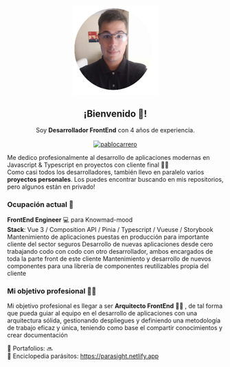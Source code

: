 <p align="center" width="300">
   <img align="center" width="200" src="https://github.com/pablocarrero/pablocarrero/blob/main/personal.png" />
   <h2 align="center">¡Bienvenido 👋!</h2>
</p>

<p align="center">Soy <strong>Desarrollador FrontEnd</strong> con 4 años de experiencia.<br /></p>
<p align="center">
  <a href="https://www.linkedin.com/in/carrerogarciapablo/" target="blank" placeholder="Perfil de Linkedin">
    <img align="center" src="https://cdn.jsdelivr.net/npm/simple-icons@3.0.1/icons/linkedin.svg" alt="pablocarrero" height="25px" width="25px" />
  </a>
</p>

Me dedico profesionalmente al desarrollo de aplicaciones modernas en Javascript & Typescript en proyectos con cliente final :man_student:
<br>
Como casi todos los desarrolladores, también llevo en paralelo varios <strong>proyectos personales</strong>. Los puedes encontrar buscando en mis repositorios, pero algunos están en privado!

### Ocupación actual :construction_worker:	
**FrontEnd Engineer** :computer: para Knowmad-mood <br>
<strong>Stack</strong>: Vue 3 / Composition API / Pinia / Typescript / Vueuse / Storybook <br>
Mantenimiento de aplicaciones puestas en producción para importante cliente del sector seguros
Desarrollo de nuevas aplicaciones desde cero trabajando codo con codo con otro desarrollador, ambos encargados de toda la parte front de este cliente
Mantenimiento y desarrollo de nuevos componentes para una librería de componentes reutilizables propia del cliente

### Mi objetivo profesional :student:	
Mi objetivo profesional es llegar a ser **Arquitecto FrontEnd** :man_factory_worker:	, de tal forma que pueda guiar al equipo en el desarrollo de aplicaciones con una arquitectura sólida, gestionando despliegues y definiendo una metodología de trabajo eficaz y única, teniendo como base el compartir conocimientos y crear documentación

🔗 Portafolios: :soon: <br>
🔗 Enciclopedia parásitos: https://parasight.netlify.app
